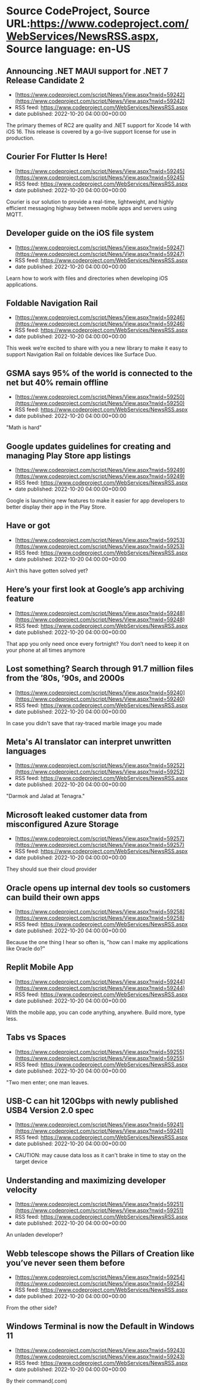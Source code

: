 # Source CodeProject, Source URL:https://www.codeproject.com/WebServices/NewsRSS.aspx, Source language: en-US

## Announcing .NET MAUI support for .NET 7 Release Candidate 2
 - [https://www.codeproject.com/script/News/View.aspx?nwid=59242](https://www.codeproject.com/script/News/View.aspx?nwid=59242)
 - RSS feed: https://www.codeproject.com/WebServices/NewsRSS.aspx
 - date published: 2022-10-20 04:00:00+00:00

The primary themes of RC2 are quality and .NET support for Xcode 14 with iOS 16. This release is covered by a go-live support license for use in production.

## Courier For Flutter Is Here!
 - [https://www.codeproject.com/script/News/View.aspx?nwid=59245](https://www.codeproject.com/script/News/View.aspx?nwid=59245)
 - RSS feed: https://www.codeproject.com/WebServices/NewsRSS.aspx
 - date published: 2022-10-20 04:00:00+00:00

Courier is our solution to provide a real-time, lightweight, and highly efficient messaging highway between mobile apps and servers using MQTT.

## Developer guide on the iOS file system
 - [https://www.codeproject.com/script/News/View.aspx?nwid=59247](https://www.codeproject.com/script/News/View.aspx?nwid=59247)
 - RSS feed: https://www.codeproject.com/WebServices/NewsRSS.aspx
 - date published: 2022-10-20 04:00:00+00:00

Learn how to work with files and directories when developing iOS applications.

## Foldable Navigation Rail
 - [https://www.codeproject.com/script/News/View.aspx?nwid=59246](https://www.codeproject.com/script/News/View.aspx?nwid=59246)
 - RSS feed: https://www.codeproject.com/WebServices/NewsRSS.aspx
 - date published: 2022-10-20 04:00:00+00:00

This week we’re excited to share with you a new library to make it easy to support Navigation Rail on foldable devices like Surface Duo.

## GSMA says 95% of the world is connected to the net but 40% remain offline
 - [https://www.codeproject.com/script/News/View.aspx?nwid=59250](https://www.codeproject.com/script/News/View.aspx?nwid=59250)
 - RSS feed: https://www.codeproject.com/WebServices/NewsRSS.aspx
 - date published: 2022-10-20 04:00:00+00:00

"Math is hard"

## Google updates guidelines for creating and managing Play Store app listings
 - [https://www.codeproject.com/script/News/View.aspx?nwid=59249](https://www.codeproject.com/script/News/View.aspx?nwid=59249)
 - RSS feed: https://www.codeproject.com/WebServices/NewsRSS.aspx
 - date published: 2022-10-20 04:00:00+00:00

Google is launching new features to make it easier for app developers to better display their app in the Play Store.

## Have or got
 - [https://www.codeproject.com/script/News/View.aspx?nwid=59253](https://www.codeproject.com/script/News/View.aspx?nwid=59253)
 - RSS feed: https://www.codeproject.com/WebServices/NewsRSS.aspx
 - date published: 2022-10-20 04:00:00+00:00

Ain't this have gotten solved yet?

## Here’s your first look at Google’s app archiving feature
 - [https://www.codeproject.com/script/News/View.aspx?nwid=59248](https://www.codeproject.com/script/News/View.aspx?nwid=59248)
 - RSS feed: https://www.codeproject.com/WebServices/NewsRSS.aspx
 - date published: 2022-10-20 04:00:00+00:00

That app you only need once every fortnight? You don’t need to keep it on your phone at all times anymore

## Lost something? Search through 91.7 million files from the ’80s, ’90s, and 2000s
 - [https://www.codeproject.com/script/News/View.aspx?nwid=59240](https://www.codeproject.com/script/News/View.aspx?nwid=59240)
 - RSS feed: https://www.codeproject.com/WebServices/NewsRSS.aspx
 - date published: 2022-10-20 04:00:00+00:00

In case you didn't save that ray-traced marble image you made

## Meta's AI translator can interpret unwritten languages
 - [https://www.codeproject.com/script/News/View.aspx?nwid=59252](https://www.codeproject.com/script/News/View.aspx?nwid=59252)
 - RSS feed: https://www.codeproject.com/WebServices/NewsRSS.aspx
 - date published: 2022-10-20 04:00:00+00:00

"Darmok and Jalad at Tenagra."

## Microsoft leaked customer data from misconfigured Azure Storage
 - [https://www.codeproject.com/script/News/View.aspx?nwid=59257](https://www.codeproject.com/script/News/View.aspx?nwid=59257)
 - RSS feed: https://www.codeproject.com/WebServices/NewsRSS.aspx
 - date published: 2022-10-20 04:00:00+00:00

They should sue their cloud provider

## Oracle opens up internal dev tools so customers can build their own apps
 - [https://www.codeproject.com/script/News/View.aspx?nwid=59258](https://www.codeproject.com/script/News/View.aspx?nwid=59258)
 - RSS feed: https://www.codeproject.com/WebServices/NewsRSS.aspx
 - date published: 2022-10-20 04:00:00+00:00

Because the one thing I hear so often is, "how can I make my applications like Oracle do?"

## Replit Mobile App
 - [https://www.codeproject.com/script/News/View.aspx?nwid=59244](https://www.codeproject.com/script/News/View.aspx?nwid=59244)
 - RSS feed: https://www.codeproject.com/WebServices/NewsRSS.aspx
 - date published: 2022-10-20 04:00:00+00:00

With the mobile app, you can code anything, anywhere. Build more, type less.

## Tabs vs Spaces
 - [https://www.codeproject.com/script/News/View.aspx?nwid=59255](https://www.codeproject.com/script/News/View.aspx?nwid=59255)
 - RSS feed: https://www.codeproject.com/WebServices/NewsRSS.aspx
 - date published: 2022-10-20 04:00:00+00:00

"Two men enter; one man leaves.

## USB-C can hit 120Gbps with newly published USB4 Version 2.0 spec
 - [https://www.codeproject.com/script/News/View.aspx?nwid=59241](https://www.codeproject.com/script/News/View.aspx?nwid=59241)
 - RSS feed: https://www.codeproject.com/WebServices/NewsRSS.aspx
 - date published: 2022-10-20 04:00:00+00:00

* CAUTION: may cause data loss as it can't brake in time to stay on the target device

## Understanding and maximizing developer velocity
 - [https://www.codeproject.com/script/News/View.aspx?nwid=59251](https://www.codeproject.com/script/News/View.aspx?nwid=59251)
 - RSS feed: https://www.codeproject.com/WebServices/NewsRSS.aspx
 - date published: 2022-10-20 04:00:00+00:00

An unladen developer?

## Webb telescope shows the Pillars of Creation like you’ve never seen them before
 - [https://www.codeproject.com/script/News/View.aspx?nwid=59254](https://www.codeproject.com/script/News/View.aspx?nwid=59254)
 - RSS feed: https://www.codeproject.com/WebServices/NewsRSS.aspx
 - date published: 2022-10-20 04:00:00+00:00

From the other side?

## Windows Terminal is now the Default in Windows 11
 - [https://www.codeproject.com/script/News/View.aspx?nwid=59243](https://www.codeproject.com/script/News/View.aspx?nwid=59243)
 - RSS feed: https://www.codeproject.com/WebServices/NewsRSS.aspx
 - date published: 2022-10-20 04:00:00+00:00

By their command(.com)

